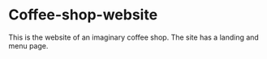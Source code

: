 # Coffee-shop-website
This is the website of an imaginary coffee shop. The site has a landing and menu page.
